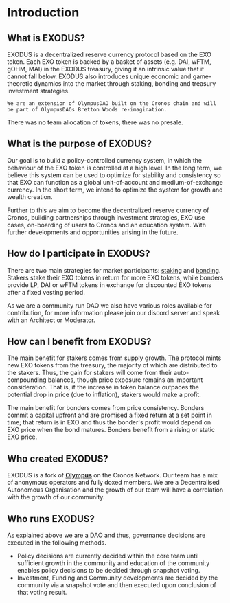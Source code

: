 # Introduction

## What is EXODUS?

EXODUS is a decentralized reserve currency protocol based on the EXO token. Each EXO token is backed by a basket of assets (e.g. DAI, wFTM, gOHM, MAI) in the EXODUS treasury, giving it an intrinsic value that it cannot fall below. EXODUS also introduces unique economic and game-theoretic dynamics into the market through staking, bonding and treasury investment strategies.

`We are an extension of OlympusDAO built on the Cronos chain and will be part of OlympusDAOs Bretton Woods re-imagination.`

There was no team allocation of tokens, there was no presale.


## What is the purpose of EXODUS?

Our goal is to build a policy-controlled currency system, in which the behaviour of the EXO token is controlled at a high level. In the long term, we believe this system can be used to optimize for stability and consistency so that EXO can function as a global unit-of-account and medium-of-exchange currency. In the short term, we intend to optimize the system for growth and wealth creation.

Further to this we aim to become the decentralized reserve currency of Cronos, building partnerships through investment strategies, EXO use cases, on-boarding of users to Cronos and an education system. With further developments and opportunities arising in the future.

## How do I participate in EXODUS?

There are two main strategies for market participants: [staking](using-the-website/stake-your-exod/) and [bonding](using-the-website/purchase-a-bond/). Stakers stake their EXO tokens in return for more EXO tokens, while bonders provide LP, DAI or wFTM tokens in exchange for discounted EXO tokens after a fixed vesting period.

As we are a community run DAO we also have various roles available for contribution, for more information please join our discord server and speak with an Architect or Moderator.

## How can I benefit from EXODUS?

The main benefit for stakers comes from supply growth. The protocol mints new EXO tokens from the treasury, the majority of which are distributed to the stakers. Thus, the gain for stakers will come from their auto-compounding balances, though price exposure remains an important consideration. That is, if the increase in token balance outpaces the potential drop in price (due to inflation), stakers would make a profit.

The main benefit for bonders comes from price consistency. Bonders commit a capital upfront and are promised a fixed return at a set point in time; that return is in EXO and thus the bonder's profit would depend on EXO price when the bond matures. Bonders benefit from a rising or static EXO price.

## Who created EXODUS?

EXODUS is a fork of [**Olympus**](https://www.olympusdao.finance) on the Cronos Network. Our team has a mix of anonymous operators and fully doxed members.
We are a Decentralised Autonomous Organisation and the growth of our team will have a correlation with the growth of our community.

## Who runs EXODUS?

As explained above we are a DAO and thus, governance decisions are executed in the following methods.

* Policy decisions are currently decided within the core team until sufficient growth in the community and education of the community enables policy decisions to be decided through snapshot voting.
* Investment, Funding and Community developments are decided by the community via a snapshot vote and then executed upon conclusion of that voting result.
